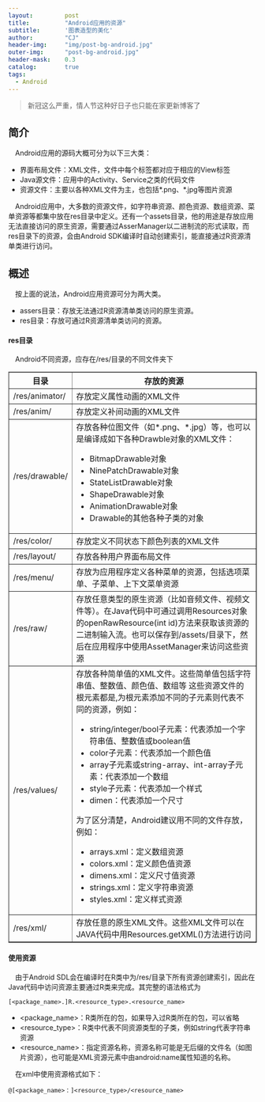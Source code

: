 ```yaml
---
layout: 		post
title: 			"Android应用的资源"
subtitle: 		'图表造型的美化'
author: 		"CJ"
header-img: 	"img/post-bg-android.jpg"
outer-img:		"post-bg-android.jpg"
header-mask: 	0.3
catalog: 		true
tags:
  - Android
---
```

> 新冠这么严重，情人节这种好日子也只能在家更新博客了

## 简介
&emsp;Android应用的源码大概可分为以下三大类：  
- 界面布局文件：XML文件，文件中每个标签都对应于相应的View标签  
- Java源文件：应用中的Activity、Service之类的代码文件  
- 资源文件：主要以各种XML文件为主，也包括*.png、*.jpg等图片资源  

&emsp;Android应用中，大多数的资源文件，如字符串资源、颜色资源、数组资源、菜单资源等都集中放在res目录中定义。还有一个assets目录，他的用途是存放应用无法直接访问的原生资源，需要通过AsserManager以二进制流的形式读取，而res目录下的资源，会由Android SDK编译时自动创建索引，能直接通过R资源清单类进行访问。  

## 概述
&emsp;按上面的说法，Android应用资源可分为两大类。
- assers目录：存放无法通过R资源清单类访问的原生资源。  
- res目录：存放可通过R资源清单类访问的资源。  

#### res目录
&emsp;Android不同资源，应存在/res/目录的不同文件夹下

<table border="1px" style="border-collapse: collapse;">
        <tr>
            <th>目录</th>
            <th>存放的资源</th>
        </tr>
        <tr>
            <td>/res/animator/</td>
            <td>存放定义属性动画的XML文件</td>
        </tr>
        <tr>
            <td>/res/anim/</td>
            <td>存放定义补间动画的XML文件</td>
        </tr>
        <tr>
            <td>/res/drawable/</td>
            <td>存放各种位图文件（如*.png、*.jpg）等，也可以是编译成如下各种Drawble对象的XML文件：
                <ul>
                    <li>BitmapDrawable对象</li>
                    <li>NinePatchDrawable对象</li>
                    <li>StateListDrawable对象</li>
					<li>ShapeDrawable对象</li>
                    <li>AnimationDrawable对象</li>
                    <li>Drawable的其他各种子类的对象</li>
                </ul>
            </td>
        </tr>
        <tr>
            <td>/res/color/</td>
            <td>存放定义不同状态下颜色列表的XML文件</td>
        </tr>
        <tr>
            <td>/res/layout/</td>
            <td>存放各种用户界面布局文件</td>
        </tr>
        <tr>
            <td>/res/menu/</td>
            <td>存放为应用程序定义各种菜单的资源，包括选项菜单、子菜单、上下文菜单资源</td>
        </tr>
        <tr>
            <td>/res/raw/</td>
            <td>存放任意类型的原生资源（比如音频文件、视频文件等）。在Java代码中可通过调用Resources对象的openRawResource(int id)方法来获取该资源的二进制输入流。也可以保存到/assets/目录下，然后在应用程序中使用AssetManager来访问这些资源</td>
        </tr>
        <tr>
            <td>/res/values/</td>
            <td>存放各种简单值的XML文件。这些简单值包括字符串值、整数值、颜色值、数组等  这些资源文件的根元素都是<resources/>,为根元素添加不同的子元素则代表不同的资源，例如：
                <ul>
                    <li>string/integer/bool子元素：代表添加一个字符串值、整数值或boolean值</li>
                    <li>color子元素：代表添加一个颜色值</li>
                    <li>array子元素或string-array、int-array子元素：代表添加一个数组</li>
                    <li>style子元素：代表添加一个样式</li>
                    <li>dimen：代表添加一个尺寸</li>
                </ul>
                为了区分清楚，Android建议用不同的文件存放，例如：
                <ul>
                    <li>arrays.xml：定义数组资源</li>
                    <li>colors.xml：定义颜色值资源</li>
                    <li>dimens.xml：定义尺寸值资源</li>
                    <li>strings.xml：定义字符串资源</li>
                    <li>styles.xml：定义样式资源</li>
                </ul>
            </td>
        </tr>
        <tr>
            <td>/res/xml/</td>
            <td>存放任意的原生XML文件。这些XML文件可以在JAVA代码中用Resources.getXML()方法进行访问</td>
        </tr>
    </table>

#### 使用资源
&emsp;由于Android SDL会在编译时在R类中为/res/目录下所有资源创建索引，因此在Java代码中访问资源主要通过R类来完成。其完整的语法格式为
	
	[<package_name>.]R.<resource_type>.<resource_name>

- <package_name>：R类所在的包，如果导入过R类所在的包，可以省略
- <resource_type>：R类中代表不同资源类型的子类，例如string代表字符串资源
- <resource_name>：指定资源名称，资源名称可能是无后缀的文件名（如图片资源），也可能是XML资源元素中由android:name属性知道的名称。

&emsp;在xml中使用资源格式如下：

	@[<package_name>：]<resource_type>/<resource_name>